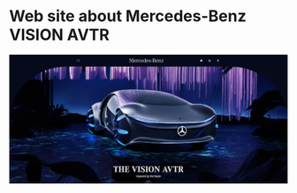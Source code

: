 # Web site about Mercedes-Benz VISION AVTR
![Иллюстрация к проекту](https://github.com/Rinat7002/mercedes-web/blob/main/main-page.jpg)
